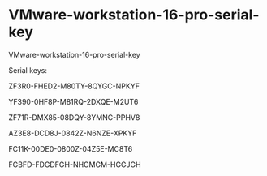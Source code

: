 # VMware-workstation-16-pro-serial-key
VMware-workstation-16-pro-serial-key

  
Serial keys:

ZF3R0-FHED2-M80TY-8QYGC-NPKYF

YF390-0HF8P-M81RQ-2DXQE-M2UT6

ZF71R-DMX85-08DQY-8YMNC-PPHV8

AZ3E8-DCD8J-0842Z-N6NZE-XPKYF

FC11K-00DE0-0800Z-04Z5E-MC8T6

FGBFD-FDGDFGH-NHGMGM-HGGJGH
